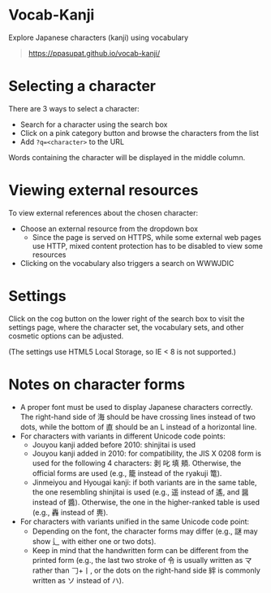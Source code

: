# Vocab-Kanji
Explore Japanese characters (kanji) using vocabulary

> <https://ppasupat.github.io/vocab-kanji/>

# Selecting a character

There are 3 ways to select a character:

* Search for a character using the search box
* Click on a pink category button and browse the characters from the list
* Add `?q=<character>` to the URL

Words containing the character will be displayed in the middle column.

# Viewing external resources

To view external references about the chosen character:

* Choose an external resource from the dropdown box
  * Since the page is served on HTTPS, while some external web pages use HTTP,
    mixed content protection has to be disabled to view some resources
* Clicking on the vocabulary also triggers a search on WWWJDIC

# Settings

Click on the cog button on the lower right of the search box to visit the settings page,
where the character set, the vocabulary sets, and other cosmetic options can be adjusted.

(The settings use HTML5 Local Storage, so IE < 8 is not supported.)

# Notes on character forms

* A proper font must be used to display Japanese characters correctly.
  The right-hand side of 海 should be have crossing lines instead of two dots,
  while the bottom of 直 should be an L instead of a horizontal line.
* For characters with variants in different Unicode code points:
  * Jouyou kanji added before 2010: shinjitai is used
  * Jouyou kanji added in 2010: for compatibility, the JIS X 0208 form is used
    for the following 4 characters: 剥 叱 填 頬.
    Otherwise, the official forms are used (e.g., 籠 instead of the ryakuji 篭).
  * Jinmeiyou and Hyougai kanji: if both variants are in the same table,
    the one resembling shinjitai is used (e.g., 遥 instead of 遙, and 醤 instead of 醬).
    Otherwise, the one in the higher-ranked table is used
    (e.g., 轟 instead of 軣).
* For characters with variants unified in the same Unicode code point:
  * Depending on the font, the character forms may differ
    (e.g., 謎 may show 辶 with either one or two dots).
  * Keep in mind that the handwritten form can be different from the printed form
    (e.g., the last two stroke of 令 is usually written as マ rather than 𠃌+丨,
    or the dots on the right-hand side 絆 is commonly written as ソ instead of ハ).
